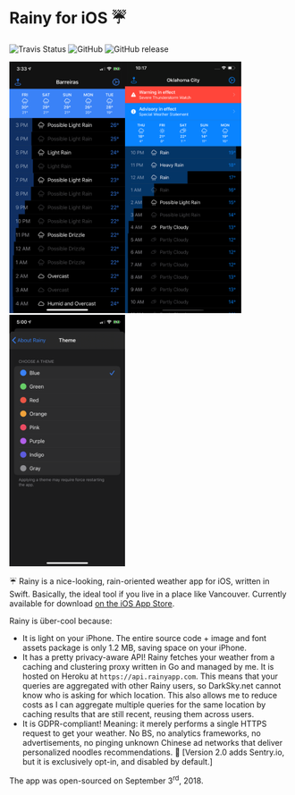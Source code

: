 # Rainy for iOS ☔️
<img src="https://api.travis-ci.org/agottardo/Rainy-Swift.svg?branch=master" alt="Travis Status" /> ![GitHub](https://img.shields.io/github/license/agottardo/Rainy-Swift.svg) ![GitHub release](https://img.shields.io/github/release/agottardo/Rainy-Swift/all.svg)

<img src="Screenshots/HomeScreen.PNG" alt="A screenshot of Rainy" height="450" /><img src="Screenshots/HomeScreenAlerts.png" alt="A screenshot of Rainy" height="450" /><img src="Screenshots/Themes.PNG" alt="A screenshot of Rainy" height="450" />

☔️ Rainy is a nice-looking, rain-oriented weather app for iOS, written in Swift. Basically, the ideal tool if you live in a place like Vancouver. Currently available for download [on the iOS App Store](https://itunes.apple.com/fm/app/rainy-rain-forecasts/id1312152536).

Rainy is über-cool because:

- It is light on your iPhone. The entire source code + image and font assets package is only 1.2 MB, saving space on your iPhone.
- It has a pretty privacy-aware API! Rainy fetches your weather from a caching and clustering proxy written in Go and managed by me. It is hosted on Heroku at `https://api.rainyapp.com`. This means that your queries are aggregated with other Rainy users, so DarkSky.net cannot know who is asking for which location. This also allows me to reduce costs as I can aggregate multiple queries for the same location by caching results that are still recent, reusing them across users.
- It is GDPR-compliant! Meaning: it merely performs a single HTTPS request to get your weather. No BS, no analytics frameworks, no advertisements, no pinging unknown Chinese ad networks that deliver personalized noodles recommendations. 🍜 [Version 2.0 adds Sentry.io, but it is exclusively opt-in, and disabled by default.] 

The app was open-sourced on September 3<sup>rd</sup>, 2018.
